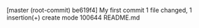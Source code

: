 [master (root-commit) be619f4] My first commit
 1 file changed, 1 insertion(+)
 create mode 100644 README.md
